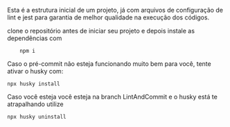 Esta é a estrutura inicial de um projeto, já com arquivos de configuração de lint e jest para garantia de melhor qualidade na execução dos códigos.

clone o repositório antes de iniciar seu projeto e depois instale as dependências com

```
    npm i
```
Caso o pré-commit não esteja funcionando muito bem para você, tente ativar o husky com:
```
npx husky install
```

Caso você esteja você esteja na branch LintAndCommit e o husky está te atrapalhando utilize
```
npx husky uninstall
```
